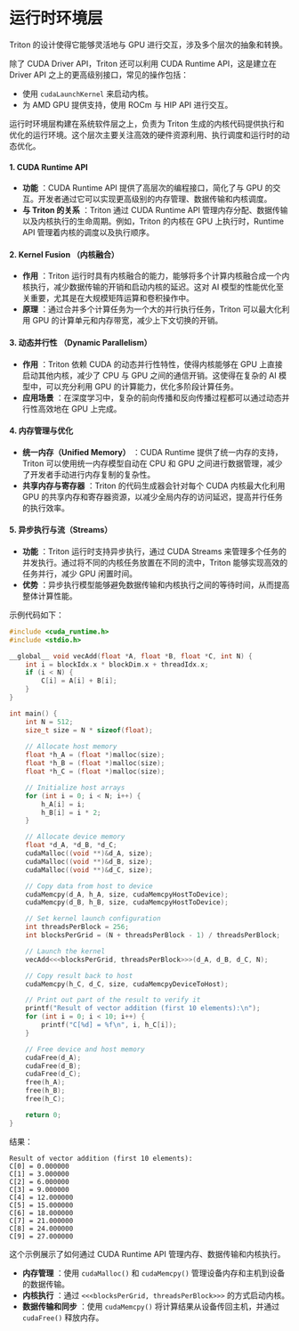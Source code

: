 # 运行时环境层

Triton 的设计使得它能够灵活地与 GPU 进行交互，涉及多个层次的抽象和转换。

除了 CUDA Driver API，Triton 还可以利用 CUDA Runtime API，这是建立在 Driver API 之上的更高级别接口，常见的操作包括：

- 使用 `cudaLaunchKernel` 来启动内核。
- 为 AMD GPU 提供支持，使用 ROCm 与 HIP API 进行交互。



运行时环境层构建在系统软件层之上，负责为 Triton 生成的内核代码提供执行和优化的运行环境。这个层次主要关注高效的硬件资源利用、执行调度和运行时的动态优化。

#### 1. **CUDA Runtime API**

* **功能** ：CUDA Runtime API 提供了高层次的编程接口，简化了与 GPU 的交互。开发者通过它可以实现更高级别的内存管理、数据传输和内核调度。
* **与 Triton 的关系** ：Triton 通过 CUDA Runtime API 管理内存分配、数据传输以及内核执行的生命周期。例如，Triton 的内核在 GPU 上执行时，Runtime API 管理着内核的调度以及执行顺序。

#### 2.  **Kernel Fusion** （内核融合）

* **作用** ：Triton 运行时具有内核融合的能力，能够将多个计算内核融合成一个内核执行，减少数据传输的开销和启动内核的延迟。这对 AI 模型的性能优化至关重要，尤其是在大规模矩阵运算和卷积操作中。
* **原理** ：通过合并多个计算任务为一个大的并行执行任务，Triton 可以最大化利用 GPU 的计算单元和内存带宽，减少上下文切换的开销。

#### 3.  **动态并行性** （Dynamic Parallelism）

* **作用** ：Triton 依赖 CUDA 的动态并行性特性，使得内核能够在 GPU 上直接启动其他内核，减少了 CPU 与 GPU 之间的通信开销。这使得在复杂的 AI 模型中，可以充分利用 GPU 的计算能力，优化多阶段计算任务。
* **应用场景** ：在深度学习中，复杂的前向传播和反向传播过程都可以通过动态并行性高效地在 GPU 上完成。

#### 4. **内存管理与优化**

* **统一内存（Unified Memory）** ：CUDA Runtime 提供了统一内存的支持，Triton 可以使用统一内存模型自动在 CPU 和 GPU 之间进行数据管理，减少了开发者手动进行内存复制的复杂性。
* **共享内存与寄存器** ：Triton 的代码生成器会针对每个 CUDA 内核最大化利用 GPU 的共享内存和寄存器资源，以减少全局内存的访问延迟，提高并行任务的执行效率。

#### 5. **异步执行与流（Streams）**

* **功能** ：Triton 运行时支持异步执行，通过 CUDA Streams 来管理多个任务的并发执行。通过将不同的内核任务放置在不同的流中，Triton 能够实现高效的任务并行，减少 GPU 闲置时间。
* **优势** ：异步执行模型能够避免数据传输和内核执行之间的等待时间，从而提高整体计算性能。

示例代码如下：

```c++
#include <cuda_runtime.h>
#include <stdio.h>

__global__ void vecAdd(float *A, float *B, float *C, int N) {
    int i = blockIdx.x * blockDim.x + threadIdx.x;
    if (i < N) {
        C[i] = A[i] + B[i];
    }
}

int main() {
    int N = 512;
    size_t size = N * sizeof(float);
  
    // Allocate host memory
    float *h_A = (float *)malloc(size);
    float *h_B = (float *)malloc(size);
    float *h_C = (float *)malloc(size);

    // Initialize host arrays
    for (int i = 0; i < N; i++) {
        h_A[i] = i;
        h_B[i] = i * 2;
    }

    // Allocate device memory
    float *d_A, *d_B, *d_C;
    cudaMalloc((void **)&d_A, size);
    cudaMalloc((void **)&d_B, size);
    cudaMalloc((void **)&d_C, size);

    // Copy data from host to device
    cudaMemcpy(d_A, h_A, size, cudaMemcpyHostToDevice);
    cudaMemcpy(d_B, h_B, size, cudaMemcpyHostToDevice);

    // Set kernel launch configuration
    int threadsPerBlock = 256;
    int blocksPerGrid = (N + threadsPerBlock - 1) / threadsPerBlock;

    // Launch the kernel
    vecAdd<<<blocksPerGrid, threadsPerBlock>>>(d_A, d_B, d_C, N);

    // Copy result back to host
    cudaMemcpy(h_C, d_C, size, cudaMemcpyDeviceToHost);

    // Print out part of the result to verify it
    printf("Result of vector addition (first 10 elements):\n");
    for (int i = 0; i < 10; i++) {
        printf("C[%d] = %f\n", i, h_C[i]);
    }

    // Free device and host memory
    cudaFree(d_A);
    cudaFree(d_B);
    cudaFree(d_C);
    free(h_A);
    free(h_B);
    free(h_C);

    return 0;
}

```

结果：

```
Result of vector addition (first 10 elements):
C[0] = 0.000000
C[1] = 3.000000
C[2] = 6.000000
C[3] = 9.000000
C[4] = 12.000000
C[5] = 15.000000
C[6] = 18.000000
C[7] = 21.000000
C[8] = 24.000000
C[9] = 27.000000
```

这个示例展示了如何通过 CUDA Runtime API 管理内存、数据传输和内核执行。

* **内存管理** ：使用 `cudaMalloc()` 和 `cudaMemcpy()` 管理设备内存和主机到设备的数据传输。
* **内核执行** ：通过 `<<<blocksPerGrid, threadsPerBlock>>>` 的方式启动内核。
* **数据传输和同步** ：使用 `cudaMemcpy()` 将计算结果从设备传回主机，并通过 `cudaFree()` 释放内存。
